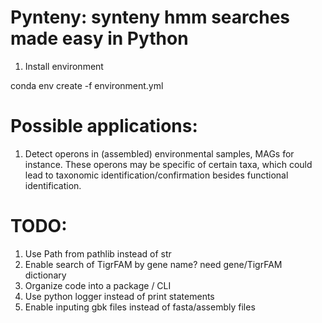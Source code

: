# Pynteny: synteny hmm searches made easy in Python

1. Install environment

conda env create -f environment.yml

# Possible applications:

1. Detect operons in (assembled) environmental samples, MAGs for instance. These operons may be specific of certain taxa, which could lead to taxonomic identification/confirmation besides functional identification.


# TODO: 
1. Use Path from pathlib instead of str
2. Enable search of TigrFAM by gene name? need gene/TigrFAM dictionary
3. Organize code into a package / CLI
4. Use python logger instead of print statements
5. Enable inputing gbk files instead of fasta/assembly files
